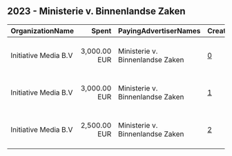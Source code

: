 ## 2023 - Ministerie v. Binnenlandse Zaken 
|OrganizationName|Spent|PayingAdvertiserNames|CreativeUrls|Impressions|Genders|AgeBrackets|CountryCodes|BillingAddresses|CandidateBallotInformation|
|:---|---:|:---|:---|---:|:---|:---|:---|:---|:---|
|Initiative Media B.V|3,000.00 EUR|Ministerie v. Binnenlandse Zaken|[0](https://www.snap.com/political-ads/asset/b3021b7594baa2539f349eb5e74c401ee8c7c4cd394625f2c84c23049375d87f?mediaType=mp4)|244,133||18+|netherlands|"Peter van Anrooystraat 7,Amsterdam,1101 BA,NL"||
|Initiative Media B.V|3,000.00 EUR|Ministerie v. Binnenlandse Zaken|[1](https://www.snap.com/political-ads/asset/b3021b7594baa2539f349eb5e74c401ee8c7c4cd394625f2c84c23049375d87f?mediaType=mp4)|238,707||18+|netherlands|"Peter van Anrooystraat 7,Amsterdam,1101 BA,NL"||
|Initiative Media B.V|2,500.00 EUR|Ministerie v. Binnenlandse Zaken|[2](https://www.snap.com/political-ads/asset/9b7037d90a250f18e9eba0847c07494a6932a563779f2e45afd4a9e8a4a69079?mediaType=jpg)|1,239,184||18-25|netherlands|"Peter van Anrooystraat 7,Amsterdam,1101 BA,NL"||

